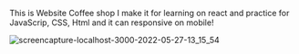 This is Website Coffee shop I make it for learning on react and practice for JavaScrip, CSS, Html and it can responsive on mobile!

![screencapture-localhost-3000-2022-05-27-13_15_54](https://user-images.githubusercontent.com/74175301/178138114-269b87df-afe4-4dec-8cbd-b0ff423376ff.png)
